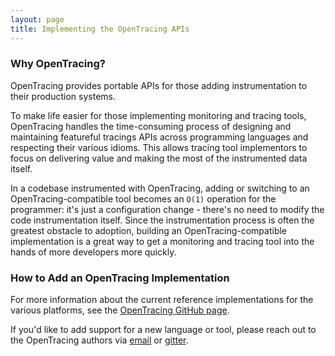 ```yaml
---
layout: page
title: Implementing the OpenTracing APIs
---
```


### Why OpenTracing?

OpenTracing provides portable APIs for those adding instrumentation to their production systems.

To make life easier for those implementing monitoring and tracing tools, OpenTracing handles the time-consuming process of designing and maintaining featureful tracings APIs across programming languages and respecting their various idioms. This allows tracing tool implementors to focus on delivering value and making the most of the instrumented data itself.

In a codebase instrumented with OpenTracing, adding or switching to an OpenTracing-compatible tool becomes an `O(1)` operation for the programmer: it's just a configuration change - there's no need to modify the code instrumentation itself. Since the instrumentation process is often the greatest obstacle to adoption, building an OpenTracing-compatible implementation is a great way to get a monitoring and tracing tool into the hands of more developers more quickly.

### How to Add an OpenTracing Implementation

For more information about the current reference implementations for the various platforms, see the [OpenTracing GitHub page](https://github.com/opentracing).

If you'd like to add support for a new language or tool, please reach out to the OpenTracing authors via [email](https://groups.google.com/forum/#!forum/distributed-tracing) or
[gitter](https://gitter.im/opentracing/public).
